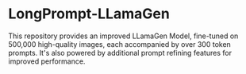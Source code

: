 # LongPrompt-LLamaGen
This repository provides an improved LLamaGen Model, fine-tuned on 500,000 high-quality images, each accompanied by over 300 token prompts. It's also powered by additional prompt refining features for improved performance.
